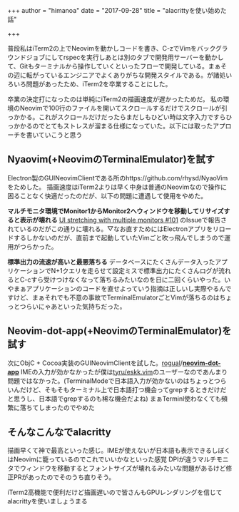 +++
author = "himanoa"
date = "2017-09-28"
title = "alacrittyを使い始めた話"

+++

普段私はiTerm2の上でNeovimを動かしコードを書き、C-zでVimをバックグラウンドジョブにしてrspecを実行しあとは別のタブで開発用サーバーを動かして、Gitもターミナルから操作していくといったフローで開発している。まぁその辺に転がっているエンジニアでよくありがちな開発スタイルである。が諸処いろいろ問題があったため、iTerm2を卒業することにした。

卒業の決定打になったのは単純にiTerm2の描画速度が遅かったためだ。
私の環境のNeovimで100行のファイルを開いてスクロールするだけでスクロールが引っかかる。これがスクロールだけだったらまだしもひどい時は文字入力ですらひっかかるのでとてもストレスが溜まる仕様になっていた。以下には取ったアプローチを書いていこうと思う

## Nyaovim(+NeovimのTerminalEmulator)を試す

Electron製のGUINeovimClientである所のhttps://github.com/rhysd/NyaoVim をためした。
描画速度はiTerm2よりは早く中身は普通のNeovimなので操作に困ることなく快適だったのだが、以下の問題に遭遇して使用をやめた。

**マルチモニタ環境でMonitor1からMonitor2へウィンドウを移動してリサイズすると表示が壊れる**
[UI stretching with multiple monitors #101](https://github.com/rhysd/NyaoVim/issues/101) のIssueで報告されているのだがこの通りに壊れる。▽なお直すためにはElectronアプリをリロードするしかないのだが、直前まで起動していたVimごと吹っ飛んでしまうので運用がつらかった。

**標準出力の流速が高いと最悪落ちる**
データベースにたくさんデータ入ったアプリケーションでN+1クエリを走らせて設定ミスで標準出力にたくさんログが流れるとC-cすら受けつけなくなって落ちるみたいなのを日に二回くらいやった。いやまぁアプリケーションのコードを直せよっていう指摘は正しいし実際やるんですけど、まぁそれでも不意の事故でTerminalEmulatorごとVimが落ちるのはちょっとつらいにゃあといった気持ちだった。


## Neovim-dot-app(+NeovimのTerminalEmulator)を試す

次にObjC + Cocoa実装のGUINeovimClientを試した。[rogual](https://github.com/rogual)/[**neovim-dot-app**](https://github.com/rogual/neovim-dot-app)
IMEの入力が効かなかったが僕は[tyru/eskk.vim](https://github.com/tyru/eskk.vim)のユーザーなのであんまり問題ではなかった。(TerminalModeで日本語入力が効かないのはちょっとつらいんだけど、そもそもターミナル上で日本語打つ機会ってgrepするときだけだと思うし、日本語でgrepするのも稀な機会だよね)
まぁTerminl使わなくても頻繁に落ちてしまったのでやめた


## そんなこんなでalacritty

描画早くて神で最高といった感じ。IMEが使えないが日本語も表示できるしぼくはNeovimに籠っているのでこれでいいかなといった感覚
DPIが違うマルチモニタでウィンドウを移動するとフォントサイズが壊れるみたいな問題があるけど修正PRがあったのでそのうち直りそう。

iTerm2高機能で便利だけど描画遅いので皆さんもGPUレンダリングを信じてalacrittyを使いましょうまる


